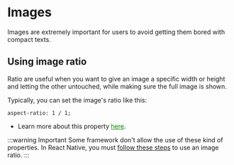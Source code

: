 # Images

Images are extremely important for users to avoid getting them bored with compact texts.

## Using image ratio

Ratio are useful when you want to give an image a specific width or height and letting the other untouched, while making sure the full image is shown.

Typically, you can set the image's ratio like this:

``aspect-ratio: 1 / 1;``

* Learn more about this property <a href="https://developer.mozilla.org/fr/docs/Web/CSS/aspect-ratio" style="color:green">here</a>.

:::warning Important
Some framework don't allow the use of these kind of properties.
In React Native, you must <a href="../reactnative/css#imageRatio" style="fontWeight:bold">follow these steps</a> to use an image ratio.
:::
